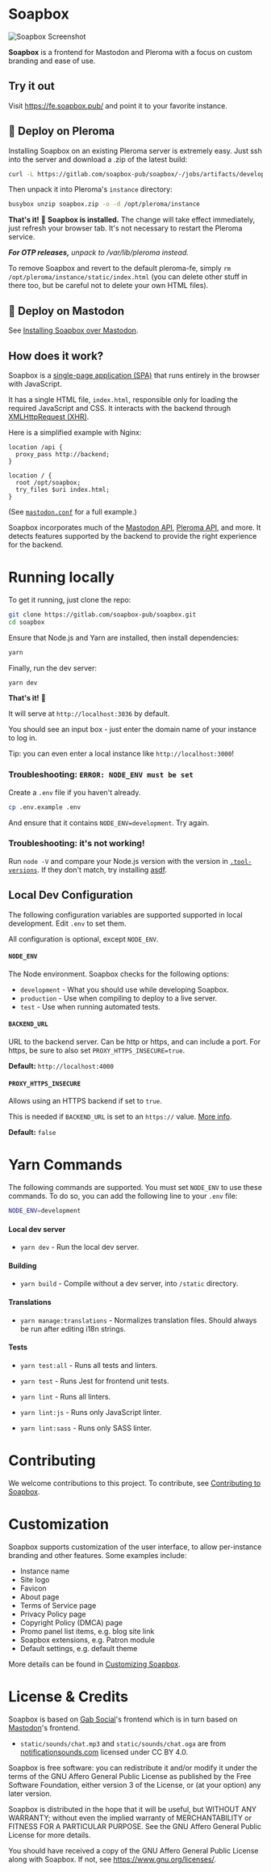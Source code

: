 # Soapbox

![Soapbox Screenshot](soapbox-screenshot.png)

**Soapbox** is a frontend for Mastodon and Pleroma with a focus on custom branding and ease of use.

## Try it out

Visit https://fe.soapbox.pub/ and point it to your favorite instance.

## :rocket: Deploy on Pleroma

Installing Soapbox on an existing Pleroma server is extremely easy.
Just ssh into the server and download a .zip of the latest build:

```sh
curl -L https://gitlab.com/soapbox-pub/soapbox/-/jobs/artifacts/develop/download?job=build-production -o soapbox.zip
```

Then unpack it into Pleroma's `instance` directory:

```sh
busybox unzip soapbox.zip -o -d /opt/pleroma/instance
```

**That's it!** :tada:
**Soapbox is installed.**
The change will take effect immediately, just refresh your browser tab.
It's not necessary to restart the Pleroma service.

***For OTP releases,*** *unpack to /var/lib/pleroma instead.*

To remove Soapbox and revert to the default pleroma-fe, simply `rm /opt/pleroma/instance/static/index.html` (you can delete other stuff in there too, but be careful not to delete your own HTML files).

## :elephant: Deploy on Mastodon

See [Installing Soapbox over Mastodon](https://docs.soapbox.pub/frontend/administration/mastodon/).

## How does it work?

Soapbox is a [single-page application (SPA)](https://en.wikipedia.org/wiki/Single-page_application) that runs entirely in the browser with JavaScript.

It has a single HTML file, `index.html`, responsible only for loading the required JavaScript and CSS.
It interacts with the backend through [XMLHttpRequest (XHR)](https://developer.mozilla.org/en-US/docs/Web/API/XMLHttpRequest).

Here is a simplified example with Nginx:

```nginx
location /api {
  proxy_pass http://backend;
}

location / {
  root /opt/soapbox;
  try_files $uri index.html;
}
```

(See [`mastodon.conf`](https://gitlab.com/soapbox-pub/soapbox/-/blob/develop/installation/mastodon.conf) for a full example.)

Soapbox incorporates much of the [Mastodon API](https://docs.joinmastodon.org/methods/), [Pleroma API](https://api.pleroma.social/), and more.
It detects features supported by the backend to provide the right experience for the backend.

# Running locally

To get it running, just clone the repo:

```sh
git clone https://gitlab.com/soapbox-pub/soapbox.git
cd soapbox
```

Ensure that Node.js and Yarn are installed, then install dependencies:

```sh
yarn
```

Finally, run the dev server:

```sh
yarn dev
```

**That's it!** :tada:

It will serve at `http://localhost:3036` by default.

You should see an input box - just enter the domain name of your instance to log in.

Tip: you can even enter a local instance like `http://localhost:3000`!

### Troubleshooting: `ERROR: NODE_ENV must be set`

Create a `.env` file if you haven't already.

```sh
cp .env.example .env
```

And ensure that it contains `NODE_ENV=development`.
Try again.

### Troubleshooting: it's not working!

Run `node -V` and compare your Node.js version with the version in [`.tool-versions`](https://gitlab.com/soapbox-pub/soapbox/-/blob/develop/.tool-versions).
If they don't match, try installing [asdf](https://asdf-vm.com/).

## Local Dev Configuration

The following configuration variables are supported supported in local development.
Edit `.env` to set them.

All configuration is optional, except `NODE_ENV`.

#### `NODE_ENV`

The Node environment.
Soapbox checks for the following options:

- `development` - What you should use while developing Soapbox.
- `production` - Use when compiling to deploy to a live server.
- `test` - Use when running automated tests.

#### `BACKEND_URL`

URL to the backend server.
Can be http or https, and can include a port.
For https, be sure to also set `PROXY_HTTPS_INSECURE=true`.

**Default:** `http://localhost:4000`

#### `PROXY_HTTPS_INSECURE`

Allows using an HTTPS backend if set to `true`.

This is needed if `BACKEND_URL` is set to an `https://` value.
[More info](https://stackoverflow.com/a/48624590/8811886).

**Default:** `false`

# Yarn Commands

The following commands are supported.
You must set `NODE_ENV` to use these commands.
To do so, you can add the following line to your `.env` file:

```sh
NODE_ENV=development
```

#### Local dev server
- `yarn dev` - Run the local dev server.

#### Building
- `yarn build` - Compile without a dev server, into `/static` directory.

#### Translations
- `yarn manage:translations` - Normalizes translation files. Should always be run after editing i18n strings.

#### Tests
- `yarn test:all` - Runs all tests and linters.

- `yarn test` - Runs Jest for frontend unit tests.

- `yarn lint` - Runs all linters.

- `yarn lint:js` - Runs only JavaScript linter.

- `yarn lint:sass` - Runs only SASS linter.

# Contributing

We welcome contributions to this project.
To contribute, see [Contributing to Soapbox](docs/contributing.md).

# Customization

Soapbox supports customization of the user interface, to allow per-instance branding and other features.
Some examples include:

- Instance name
- Site logo
- Favicon
- About page
- Terms of Service page
- Privacy Policy page
- Copyright Policy (DMCA) page
- Promo panel list items, e.g. blog site link
- Soapbox extensions, e.g. Patron module
- Default settings, e.g. default theme

More details can be found in [Customizing Soapbox](docs/customization.md).

# License & Credits

Soapbox is based on [Gab Social](https://code.gab.com/gab/social/gab-social)'s frontend which is in turn based on [Mastodon](https://github.com/tootsuite/mastodon/)'s frontend.

- `static/sounds/chat.mp3` and `static/sounds/chat.oga` are from [notificationsounds.com](https://notificationsounds.com/notification-sounds/intuition-561) licensed under CC BY 4.0.

Soapbox is free software: you can redistribute it and/or modify
it under the terms of the GNU Affero General Public License as published by
the Free Software Foundation, either version 3 of the License, or
(at your option) any later version.

Soapbox is distributed in the hope that it will be useful,
but WITHOUT ANY WARRANTY; without even the implied warranty of
MERCHANTABILITY or FITNESS FOR A PARTICULAR PURPOSE.  See the
GNU Affero General Public License for more details.

You should have received a copy of the GNU Affero General Public License
along with Soapbox.  If not, see <https://www.gnu.org/licenses/>.
